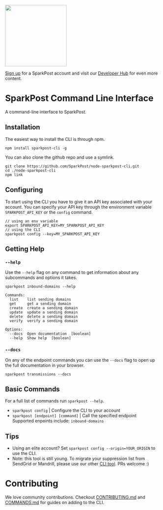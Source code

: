 <a href="https://www.sparkpost.com"><img src="https://www.sparkpost.com/sites/default/files/attachments/SparkPost_Logo_2-Color_Gray-Orange_RGB.svg" width="200px"/></a>

[Sign up][sparkpost sign up] for a SparkPost account and visit our [Developer Hub](https://developers.sparkpost.com) for even more content.

# SparkPost Command Line Interface

A command-line interface to SparkPost.


## Installation

The easiest way to install the CLI is through npm.

```
npm install sparkpost-cli -g
```

You can also clone the github repo and use a symlink.

```
git clone https://github.com/SparkPost/node-sparkpost-cli.git
cd ./node-sparkpost-cli
npm link
```


## Configuring
To start using the CLI you have to give it an API key associated with your account. You can specify your API key through the environment variable `SPARKPOST_API_KEY` or the `config` command.

```
// using an env variable
export SPARKPOST_API_KEY=MY_SPARKPOST_API_KEY
// using the CLI
sparkpost config --key=MY_SPARKPOST_API_KEY
```


## Getting Help

### `--help`
Use the `--help` flag on any command to get information about any subcommands and options it takes.

```
sparkpost inbound-domains --help
```
```
Commands:
  list    list sending domains
  get     get a sending domain
  create  create a sending domain
  update  update a sending domain
  delete  delete a sending domain
  verify  verify a sending domain

Options:
  --docs  Open documentation  [boolean]
  --help  Show help  [boolean]
```

### `--docs`
On any of the endpoint commands you can use the `--docs` flag to open up the full documentation in your browser.

```
sparkpost transmissions --docs
```


## Basic Commands
For a full list of commands run `sparkpost --help`.

* `sparkpost config` | Configure the CLI to your account
* `sparkpost [endpoint] [command]` | Call the specified endpoint <br>Supported enpoints include: `inbound-domains`


## Tips
* Using an elite account? Set `sparkpost config --origin=YOUR_ORIGIN` to use the CLI.
* Note: this tool is still young. To migrate your suppression list from SendGrid or Mandrill, please use our other [CLI tool](https://github.com/SparkPost/sparkpost-cli). PRs welcome :)


# Contributing

We love community contributions. Checkout [CONTRIBUTING.md](https://github.com/SparkPost/node-sparkpost-cli/blob/master/CONTRIBUTING.md) and [COMMANDS.md](https://github.com/SparkPost/node-sparkpost-cli/blob/master/COMMANDS.md) for guides on adding to the CLI. 

[sparkpost sign up]: https://app.sparkpost.com/sign-up